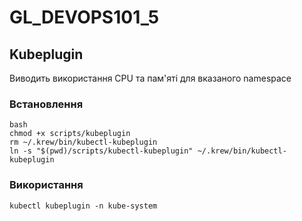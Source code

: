 # GL_DEVOPS101_5
## Kubeplugin
Виводить використання CPU та пам'яті для вказаного namespace

### Встановлення
```
bash
chmod +x scripts/kubeplugin
rm ~/.krew/bin/kubectl-kubeplugin
ln -s "$(pwd)/scripts/kubectl-kubeplugin" ~/.krew/bin/kubectl-kubeplugin
```
### Використання
```
kubectl kubeplugin -n kube-system
```